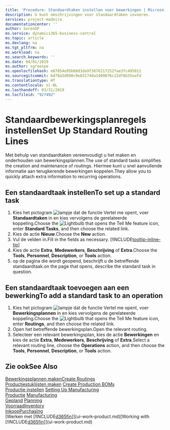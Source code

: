 ```yaml
---
title: 'Procedure: Standaardtaken instellen voor bewerkingen | Microsoft Docs'
description: U kunt omschrijvingen voor standaardtaken invoeren.
services: project-madeira
documentationcenter: ''
author: SorenGP
ms.service: dynamics365-business-central
ms.topic: article
ms.devlang: na
ms.tgt_pltfrm: na
ms.workload: na
ms.search.keywords: ''
ms.date: 04/01/2019
ms.author: sgroespe
ms.openlocfilehash: e87054e95b08d3da9f3676217252fae3fc495012
ms.sourcegitcommit: bd78a5d990c9e83174da1409076c22df8b35eafd
ms.translationtype: HT
ms.contentlocale: nl-NL
ms.lasthandoff: 03/31/2019
ms.locfileid: "927492"
---
```

# <a name="set-up-standard-routing-lines"></a><span data-ttu-id="ff933-103">Standaardbewerkingsplanregels instellen</span><span class="sxs-lookup"><span data-stu-id="ff933-103">Set Up Standard Routing Lines</span></span>
<span data-ttu-id="ff933-104">Met behulp van standaardtaken vereenvoudigt u het maken en onderhouden van bewerkingsplannen.</span><span class="sxs-lookup"><span data-stu-id="ff933-104">The use of standard tasks simplifies the creation and maintenance of routings.</span></span> <span data-ttu-id="ff933-105">Hiermee kunt u snel aanvullende informatie aan terugkerende bewerkingen koppelen.</span><span class="sxs-lookup"><span data-stu-id="ff933-105">They allow you to quickly attach extra information to recurring operations.</span></span>

## <a name="to-set-up-a-standard-task"></a><span data-ttu-id="ff933-106">Een standaardtaak instellen</span><span class="sxs-lookup"><span data-stu-id="ff933-106">To set up a standard task</span></span>
1. <span data-ttu-id="ff933-107">Kies het pictogram ![lampje dat de functie Vertel me opent](media/ui-search/search_small.png "Vertel me wat u wilt doen"), voer **Standaardtaken** in en kies vervolgens de gerelateerde koppeling.</span><span class="sxs-lookup"><span data-stu-id="ff933-107">Choose the ![Lightbulb that opens the Tell Me feature](media/ui-search/search_small.png "Tell me what you want to do") icon, enter **Standard Tasks**, and then choose the related link.</span></span>
2. <span data-ttu-id="ff933-108">Kies de actie **Nieuw**.</span><span class="sxs-lookup"><span data-stu-id="ff933-108">Choose the **New** action.</span></span>
3. <span data-ttu-id="ff933-109">Vul de velden in.</span><span class="sxs-lookup"><span data-stu-id="ff933-109">Fill in the fields as necessary.</span></span> [!INCLUDE[tooltip-inline-tip](includes/tooltip-inline-tip_md.md)]
4. <span data-ttu-id="ff933-110">Kies de actie **Extra**, **Medewerkers**, **Beschrijving** of **Extra**.</span><span class="sxs-lookup"><span data-stu-id="ff933-110">Choose the **Tools**, **Personnel**, **Description**, or **Tools** action.</span></span>
5. <span data-ttu-id="ff933-111">op de pagina die wordt geopend, beschrijft u de betreffende standaardtaak.</span><span class="sxs-lookup"><span data-stu-id="ff933-111">on the page that opens, describe the standard task in question.</span></span>

## <a name="to-add-a-standard-task-to-an-operation"></a><span data-ttu-id="ff933-112">Een standaardtaak toevoegen aan een bewerking</span><span class="sxs-lookup"><span data-stu-id="ff933-112">To add a standard task to an operation</span></span>
1. <span data-ttu-id="ff933-113">Kies het pictogram ![lampje dat de functie Vertel me opent](media/ui-search/search_small.png "Vertel me wat u wilt doen"), voer **Bewerkingsplannen** in en kies vervolgens de gerelateerde koppeling.</span><span class="sxs-lookup"><span data-stu-id="ff933-113">Choose the ![Lightbulb that opens the Tell Me feature](media/ui-search/search_small.png "Tell me what you want to do") icon, enter **Routings**, and then choose the related link.</span></span>
2. <span data-ttu-id="ff933-114">Open het betreffende bewerkingsplan.</span><span class="sxs-lookup"><span data-stu-id="ff933-114">Open the relevant routing.</span></span>
3. <span data-ttu-id="ff933-115">Selecteer een relevant bewerkingsplan, kies de actie **Bewerkingen** en kies de actie **Extra**, **Medewerkers**, **Beschrijving** of **Extra**.</span><span class="sxs-lookup"><span data-stu-id="ff933-115">Select a relevant routing line, choose the **Operations** action, and then choose the **Tools**, **Personnel**, **Description**, or **Tools** action.</span></span>

## <a name="see-also"></a><span data-ttu-id="ff933-116">Zie ook</span><span class="sxs-lookup"><span data-stu-id="ff933-116">See Also</span></span>  
[<span data-ttu-id="ff933-117">Bewerkingsplannen maken</span><span class="sxs-lookup"><span data-stu-id="ff933-117">Create Routings</span></span>](production-how-to-create-routings.md)  
<span data-ttu-id="ff933-118">[Productiestuklijsten maken](production-how-to-create-production-boms.md)   </span><span class="sxs-lookup"><span data-stu-id="ff933-118">[Create Production BOMs](production-how-to-create-production-boms.md)   </span></span>  
<span data-ttu-id="ff933-119">[Productie instellen](production-configure-production-processes.md) </span><span class="sxs-lookup"><span data-stu-id="ff933-119">[Setting Up Manufacturing](production-configure-production-processes.md) </span></span>  
<span data-ttu-id="ff933-120">[Productie](production-manage-manufacturing.md)  </span><span class="sxs-lookup"><span data-stu-id="ff933-120">[Manufacturing](production-manage-manufacturing.md)  </span></span>  
<span data-ttu-id="ff933-121">[Gepland](production-planning.md) </span><span class="sxs-lookup"><span data-stu-id="ff933-121">[Planning](production-planning.md) </span></span>  
[<span data-ttu-id="ff933-122">Voorraad</span><span class="sxs-lookup"><span data-stu-id="ff933-122">Inventory</span></span>](inventory-manage-inventory.md)  
[<span data-ttu-id="ff933-123">Inkoop</span><span class="sxs-lookup"><span data-stu-id="ff933-123">Purchasing</span></span>](purchasing-manage-purchasing.md)  
<span data-ttu-id="ff933-124">[Werken met [!INCLUDE[d365fin](includes/d365fin_md.md)]](ui-work-product.md)</span><span class="sxs-lookup"><span data-stu-id="ff933-124">[Working with [!INCLUDE[d365fin](includes/d365fin_md.md)]](ui-work-product.md)</span></span>  
